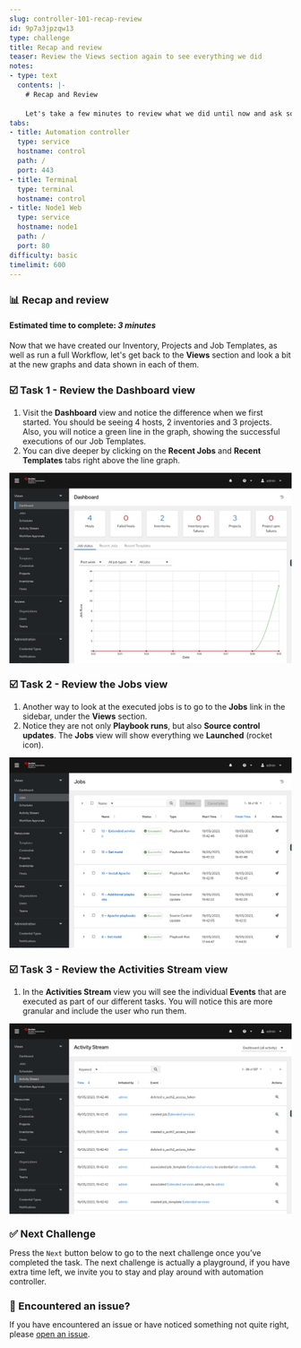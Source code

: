 ```yaml
---
slug: controller-101-recap-review
id: 9p7a3jpzqw13
type: challenge
title: Recap and review
teaser: Review the Views section again to see everything we did
notes:
- type: text
  contents: |-
    # Recap and Review

    Let's take a few minutes to review what we did until now and ask some questions if you have any doubts!
tabs:
- title: Automation controller
  type: service
  hostname: control
  path: /
  port: 443
- title: Terminal
  type: terminal
  hostname: control
- title: Node1 Web
  type: service
  hostname: node1
  path: /
  port: 80
difficulty: basic
timelimit: 600
---
```

📊 Recap and review
===
#### Estimated time to complete: *3 minutes*<p>

Now that we have created our Inventory, Projects and Job Templates, as well as run a full Workflow, let's get back to the **Views** section and look a bit at the new graphs and data shown in each of them.

☑️ Task 1 - Review the Dashboard view
===

1. Visit the **Dashboard** view and notice the difference when we first started. You should be seeing 4 hosts, 2 inventories and 3 projects. Also, you will notice a green line in the graph, showing the successful executions of our Job Templates.
2. You can dive deeper by clicking on the **Recent Jobs** and **Recent Templates** tabs right above the line graph.

![dashboard-review.png](../assets/dashboard-review.png)

☑️ Task 2 - Review the Jobs view
===

1. Another way to look at the executed jobs is to go to the **Jobs** link in the sidebar, under the **Views** section.
2. Notice they are not only **Playbook runs**, but also **Source control updates**. The **Jobs** view will show everything we **Launched** (rocket icon).

![jobs-review.png](../assets/jobs-review.png)

☑️ Task 3 - Review the Activities Stream view
===

1. In the **Activities Stream** view you will see the individual **Events** that are executed as part of our different tasks. You will notice this are more granular and include the user who run them.

![activities-review.png](../assets/activities-review.png)

✅ Next Challenge
===

Press the `Next` button below to go to the next challenge once you’ve completed the task. The next challenge is actually a playground, if you have extra time left, we invite you to stay and play around with automation controller.

🐛 Encountered an issue?
====

If you have encountered an issue or have noticed something not quite right, please [open an issue](https://github.com/ansible/instruqt/issues/new?labels=intro-to-controller&title=Issue+with+Intro+to+Controller+slug+ID:+controller-101-template&assignees=leogallego).

<style type="text/css" rel="stylesheet">
  .lightbox {
    display: none;
    position: fixed;
    justify-content: center;
    align-items: center;
    z-index: 999;
    top: 0;
    left: 0;
    right: 0;
    bottom: 0;
    padding: 1rem;
    background: rgba(0, 0, 0, 0.8);
    margin-left: auto;
    margin-right: auto;
    margin-top: auto;
    margin-bottom: auto;
  }
  .lightbox:target {
    display: flex;
  }
  .lightbox img {
    /* max-height: 100% */
    max-width: 60%;
    max-height: 60%;
  }
  img {
    display: block;
    margin-left: auto;
    margin-right: auto;
  }
  h1 {
    font-size: 18px;
  }
    h2 {
    font-size: 16px;
    font-weight: 600
  }
    h3 {
    font-size: 14px;
    font-weight: 600
  }
  p span {
    font-size: 14px;
  }
  ul li span {
    font-size: 14px
  }
</style>
